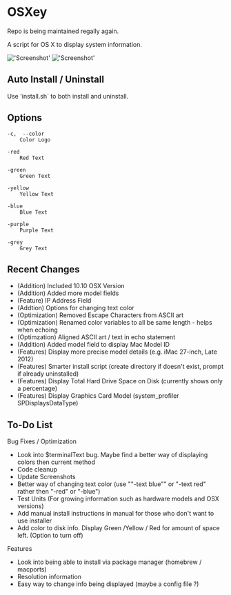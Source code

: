 OSXey
===============

Repo is being maintained regally again.

A script for OS X to display system information.

!['Screenshot'](https://raw.github.com/Gary00/OSXey/master/screenshot_normal.png)
!['Screenshot'](https://raw.github.com/Gary00/OSXey/master/screenshot_color.png)


Auto Install / Uninstall
------------
Use 'install.sh` to both install and uninstall.


Options
------------
	-c,  --color
		Color Logo

	-red
		Red Text

	-green
		Green Text

	-yellow
		Yellow Text

	-blue
		Blue Text

	-purple
		Purple Text

	-grey
		Grey Text

Recent Changes
--------------

* (Addition) Included 10.10 OSX Version
* (Addition) Added more model fields
* (Feature) IP Address Field
* (Addtion) Options for changing text color
* (Optimization) Removed Escape Characters from ASCII art
* (Optimization) Renamed color variables to all be same length - helps when echoing
* (Optimzation) Aligned ASCII art / text in echo statement
* (Addition) Added model field to display Mac Model ID
* (Features) Display more precise model details (e.g. iMac 27-inch, Late 2012)
* (Features) Smarter install script (create directory if doesn't exist, prompt if already uninstalled)
* (Features) Display Total Hard Drive Space on Disk (currently shows only a percentage)
* (Features) Display Graphics Card Model (system_profiler SPDisplaysDataType)


To-Do List
------------

Bug Fixes / Optimization
* Look into $terminalText bug. Maybe find a better way of displaying colors then current method
* Code cleanup
* Update Screenshots
* Better way of changing text color (use ""-text blue"" or "-text red" rather then "-red" or "-blue")
* Test Units (For growing information such as hardware models and OSX versions)
* Add manual install instructions in manual for those who don't want to use installer
* Add color to disk info. Display Green /Yellow / Red for amount of space left. (Option to turn off)

Features
* Look into being able to install via package manager (homebrew / macports)
* Resolution information
* Easy way to change info being displayed (maybe a config file ?)
